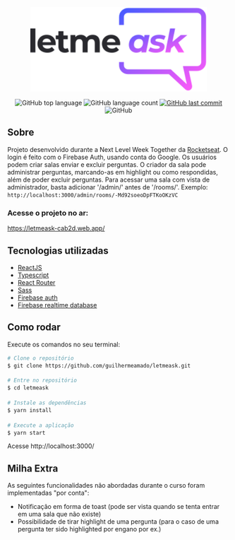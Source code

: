 <p align="center">
   <img src="https://github.com/GuilhermeAmado/letmeask/blob/master/src/assets/images/logo.svg" alt="letmeask" width="400"/>
</p>

<p align="center">
  <img alt="GitHub top language" src="https://img.shields.io/github/languages/top/guilhermeamado/letmeask?color=835AFD">

  <img alt="GitHub language count" src="https://img.shields.io/github/languages/count/guilhermeamado/letmeask?color=835AFD">
  
  <a href="https://github.com/guilhermeamado/letmeask/commits/main">
    <img alt="GitHub last commit" src="https://img.shields.io/github/last-commit/guilhermeamado/letmeask?color=835AFD">
  </a>

  <img alt="GitHub" src="https://img.shields.io/github/license/lorenatoscano/letmeask?color=835AFD">
</p>


## Sobre
Projeto desenvolvido durante a Next Level Week Together da [Rocketseat](https://rocketseat.com.br/).
O login é feito com o Firebase Auth, usando conta do Google.
Os usuários podem criar salas enviar e excluir perguntas.
O criador da sala pode administrar perguntas, marcando-as em highlight ou como respondidas, além de poder excluir perguntas.
Para acessar uma sala com vista de administrador, basta adicionar '/admin/' antes de '/rooms/'. Exemplo: ```http://localhost:3000/admin/rooms/-Md92soeoDpFTKoOKzVC ```

### Acesse o projeto no ar:
https://letmeask-cab2d.web.app/

## Tecnologias utilizadas

- [ReactJS](https://reactjs.org/)
- [Typescript](https://www.typescriptlang.org/)
- [React Router](https://reactrouter.com/)
- [Sass](https://sass-lang.com/)
- [Firebase auth](https://firebase.google.com/?hl=pt)
- [Firebase realtime database](https://firebase.google.com/?hl=pt)


## Como rodar

Execute os comandos no seu terminal:

```bash
# Clone o repositório
$ git clone https://github.com/guilhermeamado/letmeask.git

# Entre no repositório
$ cd letmeask

# Instale as dependências
$ yarn install

# Execute a aplicação
$ yarn start
```

Acesse http://localhost:3000/


## Milha Extra

As seguintes funcionalidades não abordadas durante o curso foram implementadas "por conta":
- Notificação em forma de toast (pode ser vista quando se tenta entrar em uma sala que não existe)
- Possibilidade de tirar highlight de uma pergunta (para o caso de uma pergunta ter sido highlighted por engano por ex.)
